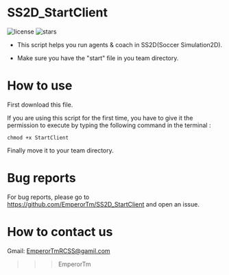 # SS2D_StartClient

![license](https://img.shields.io/github/license/EmperorTm/SS2D_StartClient?color=green&logoColor=blue&style=flat-square)
![stars](https://img.shields.io/github/stars/EmperorTm/SS2D_StartClient?color=blue&logoColor=blue&style=social)
- This script helps you run agents & coach in SS2D(Soccer Simulation2D).


- Make sure you have the "start" file in you team directory.


# How to use

First download this file.

If you are using this script for the first time, you have to give it the
permission to execute by typing the following command in the terminal :
```
chmod +x StartClient
```

Finally move it to your team directory.
# Bug reports
For bug reports, please go to https://github.com/EmperorTm/SS2D_StartClient and open an issue.

# How to contact us

Gmail: EmperorTmRCSS@gamil.com



>>> EmperorTm
